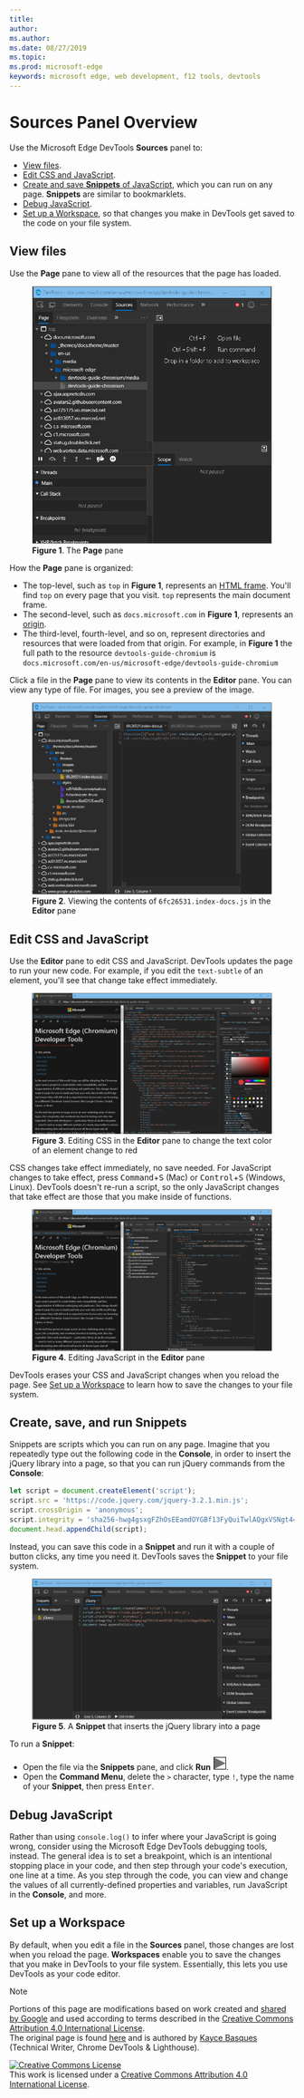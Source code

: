 ```yaml
---
title: 
author: 
ms.author: 
ms.date: 08/27/2019
ms.topic: 
ms.prod: microsoft-edge
keywords: microsoft edge, web development, f12 tools, devtools
---
```

<!-- Copyright 05/29/2019 Kayce Basques 

   Licensed under the Apache License, Version 2.0 (the "License");
   you may not use this file except in compliance with the License.
   You may obtain a copy of the License at

       http://www.apache.org/licenses/LICENSE-2.0

   Unless required by applicable law or agreed to in writing, software
   distributed under the License is distributed on an "AS IS" BASIS,
   WITHOUT WARRANTIES OR CONDITIONS OF ANY KIND, either express or implied.
   See the License for the specific language governing permissions and
   limitations under the License. -->






# Sources Panel Overview 



Use the Microsoft Edge DevTools **Sources** panel to:

* [View files](#view-files).
* [Edit CSS and JavaScript](#edit-css-and-javascript).
* [Create and save **Snippets** of JavaScript](#create-save-and-run-snippets), which you can run on any page.
  **Snippets** are similar to bookmarklets.
* [Debug JavaScript](#debug-javascript).
* [Set up a Workspace](#set-up-a-workspace), so that changes you make in DevTools get saved to the code on
  your file system.

## View files 

Use the **Page** pane to view all of the resources that the page has loaded.

<figure>
  <img src="images/sources-page-pane.msft.png"
       alt="The Page pane"/>
  <figcaption>
    <b>Figure 1</b>. The <b>Page</b> pane
  </figcaption>
</figure>

How the **Page** pane is organized:

* The top-level, such as `top` in <b>Figure 1</b>, represents an [HTML frame][frame].
  You'll find `top` on every page that you visit. `top` represents the main document
  frame.
* The second-level, such as `docs.microsoft.com` in <b>Figure 1</b>, represents an
  [origin][origin].
* The third-level, fourth-level, and so on, represent directories and resources that
  were loaded from that origin. For example, in <b>Figure 1</b> the full path to the
  resource `devtools-guide-chromium` is
  `docs.microsoft.com/en-us/microsoft-edge/devtools-guide-chromium`

[frame]: https://www.w3.org/TR/html401/present/frames.html
[origin]: https://html.spec.whatwg.org/multipage/origin.html#origin

Click a file in the **Page** pane to view its contents in the **Editor** pane. You
can view any type of file. For images, you see a preview of the image.

<figure>
  <img src="images/sources-editor-pane.msft.png"
       alt="Viewing a file in the Editor pane"/>
  <figcaption>
    <b>Figure 2</b>. Viewing the contents of <code>6fc26531.index-docs.js</code> in the <b>Editor</b>
    pane
  </figcaption>
</figure>

## Edit CSS and JavaScript 

Use the **Editor** pane to edit CSS and JavaScript.  DevTools updates the
page to run your new code. For example, if you edit the `text-subtle` of an element, you'll
see that change take effect immediately.

<figure>
  <img src="images/edit-css.msft.png"
       alt="Editing CSS in the Editor pane"/>
  <figcaption>
    <b>Figure 3</b>. Editing CSS in the <b>Editor</b> pane to change the text color of an
    element change to red
  </figcaption>
</figure>

CSS changes take effect immediately, no save needed. For JavaScript changes to take effect, press
<kbd>Command</kbd>+<kbd>S</kbd> \(Mac\) or <kbd>Control</kbd>+<kbd>S</kbd> \(Windows, Linux\).
DevTools doesn't re-run a script, so the only JavaScript changes that take effect are those that
you make inside of functions. <!--For example, in <b>Figure 4</b> note how `console.log('A')` doesn't
run, whereas `console.log('B')` does. If DevTools re-ran the entire script after making the
change, then the text `A` would have been logged to the **Console**. -->

<figure>
  <img src="images/edit-js.msft.png"
       alt="Editing JavaScript in the Editor pane"/>
  <figcaption>
    <b>Figure 4</b>. Editing JavaScript in the <b>Editor</b> pane
  </figcaption>
</figure>

DevTools erases your CSS and JavaScript changes when you reload the page. See
[Set up a Workspace](#set-up-a-workspace) to learn how to save the changes to your file
system.

## Create, save, and run Snippets 

Snippets are scripts which you can run on any page. Imagine that you repeatedly type out the
following code in the **Console**, in order to insert the jQuery library into a page, so that
you can run jQuery commands from the **Console**:

```javascript
let script = document.createElement('script');
script.src = 'https://code.jquery.com/jquery-3.2.1.min.js';
script.crossOrigin = 'anonymous';
script.integrity = 'sha256-hwg4gsxgFZhOsEEamdOYGBf13FyQuiTwlAQgxVSNgt4=';
document.head.appendChild(script);
```  

Instead, you can save this code in a **Snippet** and run it with a couple of button clicks,
any time you need it. DevTools saves the **Snippet** to your file system.

<figure>
  <img src="images/snippet.msft.png"
       alt="A Snippet that inserts the jQuery library into a page."/>
  <figcaption>
    <b>Figure 5</b>. A <b>Snippet</b> that inserts the jQuery library into a page
  </figcaption>
</figure>

To run a **Snippet**:

* Open the file via the **Snippets** pane, and click **Run** ![The Run button][run].
* Open the <!--[**Command Menu**][CM]-->**Command Menu**, delete the `>` character, type `!`, type the name of your
  **Snippet**, then press <kbd>Enter</kbd>.

[CM]: /microsoft-edge/devtools-guide-chromium/ui#command-menu
[run]: images/run-snippet.msft.png

<!-- See [Run Snippets Of Code From Any Page][snip] to learn more.

[snip]: /microsoft-edge/devtools-guide-chromium/snippets-->

## Debug JavaScript 

Rather than using `console.log()` to infer where your JavaScript is going wrong, consider using
the Microsoft Edge DevTools debugging tools, instead. The general idea is to set a breakpoint, which
is an intentional stopping place in your code, and then step through your code's execution,
one line at a time. As you step through the code, you can view and change the values of all
currently-defined properties and variables, run JavaScript in the **Console**, and more.

<!-- See [Get Started With Debugging JavaScript](/microsoft-edge/devtools-guide-chromium/javascript/) to learn the
basics of debugging in DevTools.

<figure>
  <img src="images/debugging.msft.png"
       alt="Debugging JavaScript"/>
  <figcaption>
    <b>Figure 6</b>. Debugging JavaScript
  </figcaption>
</figure> -->

## Set up a Workspace 

By default, when you edit a file in the **Sources** panel, those changes are lost when you
reload the page. **Workspaces** enable you to save the changes that you make in DevTools to
your file system. Essentially, this lets you use DevTools as your code editor.

<!-- See [Edit Files With Workspaces][WS] to get started.

[WS]: /microsoft-edge/devtools-guide-chromium/workspaces/ -->

 



> [!NOTE]
> Portions of this page are modifications based on work created and [shared by Google][GoogleSitePolicies] and used according to terms described in the [Creative Commons Attribution 4.0 International License][CCA4IL].  
> The original page is found [here](https://developers.google.com/web/tools/chrome-devtools/sources) and is authored by [Kayce Basques][KayceBasques] \(Technical Writer, Chrome DevTools & Lighthouse\).  

[![Creative Commons License][CCby4Image]][CCA4IL]  
This work is licensed under a [Creative Commons Attribution 4.0 International License][CCA4IL].  

[CCA4IL]: http://creativecommons.org/licenses/by/4.0  
[CCby4Image]: https://i.creativecommons.org/l/by/4.0/88x31.png  
[GoogleSitePolicies]: https://developers.google.com/terms/site-policies  
[KayceBasques]: https://developers.google.com/web/resources/contributors/kaycebasques  
